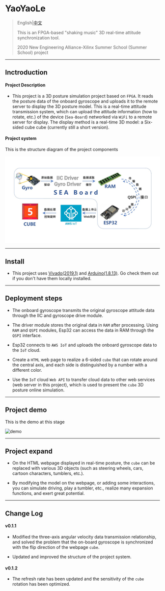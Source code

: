 # YaoYaoLe

  >  English|[中文](README.md)
  >
  >  This is an FPGA-based "shaking music" 3D real-time attitude synchronization tool.
  >
  >  2020 New Engineering Alliance-Xilinx Summer School (Summer School) project

  ---


  ## Inctroduction

  #### Project Description

  - This project is a 3D posture simulation project based on `FPGA`. It reads the posture data of the onboard gyroscope and uploads it to the remote server to display the 3D posture model. This is a real-time attitude transmission system, which can upload the attitude information (how to rotate, etc.) of the device (`Sea-Board`) networked via `WiFi` to a remote server for display. The display method is a real-time 3D model: a Six-sided cube cube (currently still a short version).

  

  #### Project system

  This is the structure diagram of the project components

  ![system](system_latest.jpg)

  

  ---

  

  ## Install

  - This project uses [Vivado(2019.1)](https://www.xilinx.com/support/download/index.html/content/xilinx/en/downloadNav/vivado-design-tools/2019-1.html) and [Arduino(1.8.13)](https://www.arduino.cc/en/Main/Software). Go check them out if you don't have them locally installed.


  

  ---

  

  ## Deployment steps

  - The onboard gyroscope transmits the original gyroscope attitude data through the IIC and gyroscope drive module.

  - The driver module stores the original data in `RAM` after processing. Using `RAM` and `QSPI` modules, Esp32 can access the data in RAM through the `QSPI` interface.

  - Esp32 connects to `AWS IoT` and uploads the onboard gyroscope data to the `IoT` cloud.

  - Create a `HTML` web page to realize a 6-sided `cube` that can rotate around the central axis, and each side is distinguished by a number with a different color.

  - Use the `IoT` cloud `Web API` to transfer cloud data to other web services (web server in this project), which is used to present the `cube` 3D posture online simulation.


  

  ---

  

  ## Project demo

  This is the demo at this stage

  ![demo](demo_latest.gif)

  

  ---

  

  ## Project expand

  - On the HTML webpage displayed in real-time posture, the `cube` can be replaced with various 3D objects (such as steering wheels, cars, cartoon characters, tumblers, etc.). 

  - By modifying the model on the webpage, or adding some interactions, you can simulate driving, play a tumbler, etc., realize many expansion functions, and exert great potential.


  

  ---

  

  ## Change Log

  #### v0.1.1

  - Modified the three-axis angular velocity data transmission relationship, and solved the problem that the on-board gyroscope is synchronized with the flip direction of the webpage `cube`.

  - Updated and improved the structure of the project system.

    

  #### v0.1.2

  - The refresh rate has been updated and the sensitivity of the `cube` rotation has been optimized.
